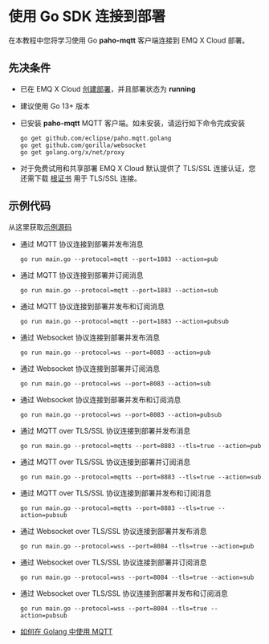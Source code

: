 # 使用 Go SDK 连接到部署

在本教程中您将学习使用 Go **paho-mqtt** 客户端连接到 EMQ X Cloud 部署。

## 先决条件

* 已在 EMQ X Cloud [创建部署](../deployments/create_deployment.md)，并且部署状态为 **running**

* 建议使用 Go 13+ 版本

* 已安装 **paho-mqtt** MQTT 客户端。如未安装，请运行如下命令完成安装

	```
	go get github.com/eclipse/paho.mqtt.golang 
	go get github.com/gorilla/websocket
	go get golang.org/x/net/proxy
	```

* 对于免费试用和共享部署 EMQ X Cloud 默认提供了 TLS/SSL 连接认证，您还需下载 [根证书](https://static.emqx.net/data/cn.emqx.cloud-ca.crt) 用于 TLS/SSL 连接。

## 示例代码
	
从这里获取[示例源码](https://github.com/emqx/MQTT-Client-Examples/tree/master/mqtt-client-Go)

- 通过 MQTT 协议连接到部署并发布消息
	```
	go run main.go --protocol=mqtt --port=1883 --action=pub
	```

- 通过 MQTT 协议连接到部署并订阅消息

	```
	go run main.go --protocol=mqtt --port=1883 --action=sub
	```

- 通过 MQTT 协议连接到部署并发布和订阅消息

	```
	go run main.go --protocol=mqtt --port=1883 --action=pubsub
	```

- 通过 Websocket 协议连接到部署并发布消息

	```
	go run main.go --protocol=ws --port=8083 --action=pub
	```

- 通过 Websocket 协议连接到部署并订阅消息

	```
	go run main.go --protocol=ws --port=8083 --action=sub
	```

- 通过 Websocket 协议连接到部署并发布和订阅消息

	```
	go run main.go --protocol=ws --port=8083 --action=pubsub
	```
	
- 通过 MQTT over TLS/SSL 协议连接到部署并发布消息

	```
	go run main.go --protocol=mqtts --port=8883 --tls=true --action=pub
	```

- 通过 MQTT over TLS/SSL 协议连接到部署并订阅消息

	```
	go run main.go --protocol=mqtts --port=8883 --tls=true --action=sub
	```

- 通过 MQTT over TLS/SSL 协议连接到部署并发布和订阅消息

	```
	go run main.go --protocol=mqtts --port=8883 --tls=true --action=pubsub
	```

- 通过 Websocket over TLS/SSL 协议连接到部署并发布消息

	```
	go run main.go --protocol=wss --port=8084 --tls=true --action=pub
	```

- 通过 Websocket over TLS/SSL 协议连接到部署并订阅消息

	```
	go run main.go --protocol=wss --port=8084 --tls=true --action=sub
	```
	
- 通过 Websocket over TLS/SSL 协议连接到部署并发布和订阅消息

	```
	go run main.go --protocol=wss --port=8084 --tls=true --action=pubsub
	```

- [如何在 Golang 中使用 MQTT](https://www.emqx.io/cn/blog/how-to-use-mqtt-in-golang)